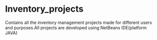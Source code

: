 # Inventory_projects
 Contains all the inventory management projects made for different users and purposes.All projects are developed using NetBeans IDE(platform JAVA)

